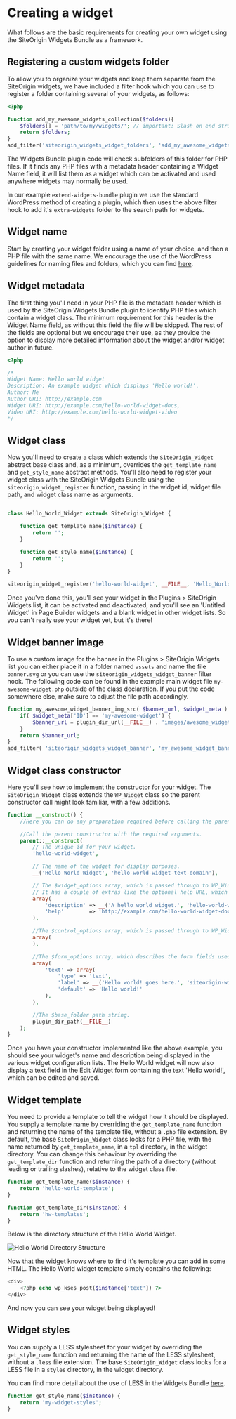 # Creating a widget

What follows are the basic requirements for creating your own widget using the SiteOrigin Widgets Bundle as a framework.

## Registering a custom widgets folder

To allow you to organize your widgets and keep them separate from the SiteOrigin widgets, we have included a filter hook which you can use to register a folder containing several of your widgets, as follows:

```php
<?php

function add_my_awesome_widgets_collection($folders){
	$folders[] = 'path/to/my/widgets/'; // important: Slash on end string is required
	return $folders;
}
add_filter('siteorigin_widgets_widget_folders', 'add_my_awesome_widgets_collection');
```

The Widgets Bundle plugin code will check subfolders of this folder for PHP files. If it finds any PHP files with a metadata header containing a Widget Name field, it will list them as a widget which can be activated and used anywhere widgets may normally be used.

In our example `extend-widgets-bundle` plugin we use the standard WordPress method of creating a plugin, which then uses the above filter hook to add it's `extra-widgets` folder to the search path for widgets.

## Widget name

Start by creating your widget folder using a name of your choice, and then a PHP file with the same name. We encourage the use of the WordPress guidelines for naming files and folders, which you can find <a href="http://codex.wordpress.org/Writing_a_Plugin#Names.2C_Files.2C_and_Locations" target="_blank">here</a>.

## Widget metadata

The first thing you'll need in your PHP file is the metadata header which is used by the SiteOrigin Widgets Bundle plugin to identify PHP files which contain a widget class. The minimum requirement for this header is the Widget Name field, as without this field the file will be skipped. The rest of the fields are optional but we encourage their use, as they provide the option to display more detailed information about the widget and/or widget author in future.

```php
<?php

/*
Widget Name: Hello world widget
Description: An example widget which displays 'Hello world!'.
Author: Me
Author URI: http://example.com
Widget URI: http://example.com/hello-world-widget-docs,
Video URI: http://example.com/hello-world-widget-video
*/

```

## Widget class

Now you'll need to create a class which extends the `SiteOrigin_Widget` abstract base class and, as a minimum, overrides the `get_template_name` and `get_style_name` abstract methods. You'll also need to register your widget class with the SiteOrigin Widgets Bundle using the `siteorigin_widget_register` function, passing in the widget id, widget file path, and widget class name as arguments.

```php

class Hello_World_Widget extends SiteOrigin_Widget {

	function get_template_name($instance) {
		return '';
	}

	function get_style_name($instance) {
		return '';
	}
}

siteorigin_widget_register('hello-world-widget', __FILE__, 'Hello_World_Widget');
```

Once you've done this, you'll see your widget in the Plugins > SiteOrigin Widgets list, it can be activated and deactivated, and you'll see an 'Untitled Widget' in Page Builder widgets and a blank widget in other widget lists. So you can't really use your widget yet, but it's there!

## Widget banner image
To use a custom image for the banner in the Plugins > SiteOrigin Widgets list you can either place it in a folder named `assets` and name the file `banner.svg` or you can use the `siteorigin_widgets_widget_banner` filter hook. The following code can be found in the example main widget file `my-awesome-widget.php` outside of the class declaration. If you put the code somewhere else, make sure to adjust the file path accordingly.

```php
function my_awesome_widget_banner_img_src( $banner_url, $widget_meta ) {
	if( $widget_meta['ID'] == 'my-awesome-widget') {
		$banner_url = plugin_dir_url(__FILE__) . 'images/awesome_widget_banner.svg';
	}
	return $banner_url;
}
add_filter( 'siteorigin_widgets_widget_banner', 'my_awesome_widget_banner_img_src', 10, 2);
```

## Widget class constructor

Here you'll see how to implement the constructor for your widget. The `SiteOrigin_Widget` class extends the `WP_Widget` class so the parent constructor call might look familiar, with a few additions.

```php
function __construct() {
	//Here you can do any preparation required before calling the parent constructor, such as including additional files or initializing variables.

	//Call the parent constructor with the required arguments.
	parent::__construct(
		// The unique id for your widget.
		'hello-world-widget',

		// The name of the widget for display purposes.
		__('Hello World Widget', 'hello-world-widget-text-domain'),

		// The $widget_options array, which is passed through to WP_Widget.
		// It has a couple of extras like the optional help URL, which should link to your sites help or support page.
		array(
			'description' => __('A hello world widget.', 'hello-world-widget-text-domain'),
			'help'        => 'http://example.com/hello-world-widget-docs',
		),

		//The $control_options array, which is passed through to WP_Widget
		array(
		),

		//The $form_options array, which describes the form fields used to configure SiteOrigin widgets. We'll explain these in more detail later.
		array(
			'text' => array(
				'type' => 'text',
				'label' => __('Hello world! goes here.', 'siteorigin-widgets'),
				'default' => 'Hello world!'
			),
		),

		//The $base_folder path string.
		plugin_dir_path(__FILE__)
	);
}
```

Once you have your constructor implemented like the above example, you should see your widget's name and description being displayed in the various widget configuration lists. The Hello World widget will now also display a text field in the Edit Widget form containing the text 'Hello world!', which can be edited and saved.

## Widget template

You need to provide a template to tell the widget how it should be displayed. You supply a template name by overriding the `get_template_name` function and returning the name of the template file, without a `.php` file extension. By default, the base `SiteOrigin_Widget` class looks for a PHP file, with the name returned by `get_template_name`, in a `tpl` directory, in the widget directory. You can change this behaviour by overriding the `get_template_dir` function and returning the path of a directory (without leading or trailing slashes), relative to the widget class file.

```php
function get_template_name($instance) {
	return 'hello-world-template';
}

function get_template_dir($instance) {
	return 'hw-templates';
}
```

Below is the directory structure of the Hello World Widget.

![Hello World Directory Structure](../images/hello-world-widget-directory-structure.png)

Now that the widget knows where to find it's template you can add in some HTML. The Hello World widget template simply contains the following:

```php
<div>
	<?php echo wp_kses_post($instance['text']) ?>
</div>
```

And now you can see your widget being displayed!

## Widget styles

You can supply a LESS stylesheet for your widget by overriding the `get_style_name` function and returning the name of the LESS stylesheet, without a `.less` file extension. The base `SiteOrigin_Widget` class looks for a LESS file in a `styles` directory, in the widget directory.

You can find more detail about the use of LESS in the Widgets Bundle [here](../templating/less-stylesheets.md).

```php
function get_style_name($instance) {
	return 'my-widget-styles';
}
```
